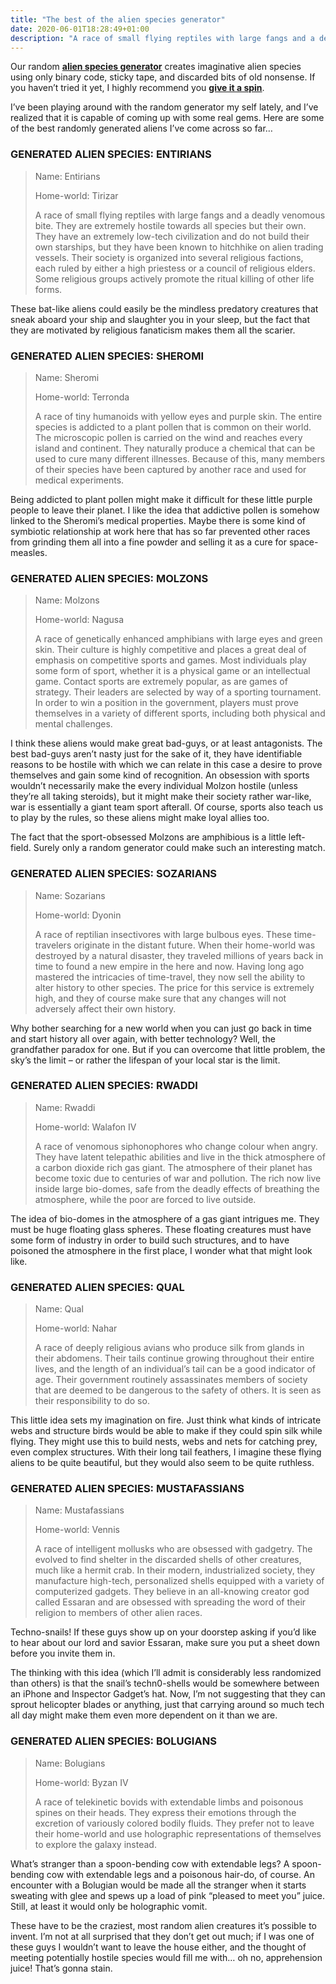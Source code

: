 ```yaml
---
title: "The best of the alien species generator"
date: 2020-06-01T18:28:49+01:00
description: "A race of small flying reptiles with large fangs and a deadly venomous bite. They are extremely hostile towards all species but their own."
---
```


<p>Our random&nbsp;<strong><a title="Alien Species Generator" href="/alien-species-generator/">alien species generator</a></strong>&nbsp;creates imaginative alien species using only binary code, sticky tape, and discarded bits of old nonsense. If you haven&rsquo;t tried it yet, I highly recommend you&nbsp;<strong><a title="Alien Species Generator" href="/alien-species-generator/" target="_blank">give it a spin</a></strong>.</p>
<p>I&rsquo;ve been playing around with the random generator my self lately, and I&rsquo;ve realized that it is capable of coming up with some real gems. Here are some of the best randomly generated aliens I&rsquo;ve come across so far&hellip;</p>
<h3>GENERATED ALIEN SPECIES: ENTIRIANS</h3>
<blockquote>
<p>Name: Entirians</p>
<p>Home-world: Tirizar</p>
<p>A race of small flying reptiles with large fangs and a deadly venomous bite. They are extremely hostile towards all species but their own. They have an extremely low-tech civilization and do not build their own starships, but they have been known to hitchhike on alien trading vessels. Their society is organized into several religious factions, each ruled by either a high priestess or a council of religious elders. Some religious groups actively promote the ritual killing of other life forms.</p>
</blockquote>
<p>These bat-like aliens could easily be the mindless predatory creatures that sneak aboard your ship and slaughter you in your sleep, but the fact that they are motivated by religious fanaticism makes them all the scarier.</p>
<h3>GENERATED ALIEN SPECIES:&nbsp;SHEROMI</h3>
<blockquote>
<p>Name: Sheromi</p>
<p>Home-world: Terronda</p>
<p>A race of tiny humanoids with yellow eyes and purple skin. The entire species is addicted to a plant pollen that is common on their world. The microscopic pollen is carried on the wind and reaches every island and continent. They naturally produce a chemical that can be used to cure many different illnesses. Because of this, many members of their species have been captured by another race and used for medical experiments.</p>
</blockquote>
<p>Being addicted to plant pollen might make it difficult for these little purple people to leave their planet. I like the idea that addictive pollen is somehow linked to the Sheromi&rsquo;s medical properties. Maybe there is some kind of symbiotic relationship at work here that has so far prevented other races from grinding them all into a fine powder and selling it as a cure for space-measles.</p>
<h3>GENERATED ALIEN SPECIES:&nbsp;MOLZONS</h3>
<blockquote>
<p>Name: Molzons</p>
<p>Home-world: Nagusa</p>
<p>A race of genetically enhanced amphibians with large eyes and green skin. Their culture is highly competitive and places a great deal of emphasis on competitive sports and games. Most individuals play some form of sport, whether it is a physical game or an intellectual game. Contact sports are extremely popular, as are games of strategy. Their leaders are selected by way of a sporting tournament. In order to win a position in the government, players must prove themselves in a variety of different sports, including both physical and mental challenges.</p>
</blockquote>
<p>I think these aliens would make great bad-guys, or at least antagonists. The best bad-guys aren&rsquo;t nasty just for the sake of it, they have identifiable reasons to be hostile with which we can relate in this case a desire to prove themselves and gain some kind of recognition. An obsession with sports wouldn&rsquo;t necessarily make the every individual Molzon hostile (unless they&rsquo;re all taking steroids), but it might make their society rather war-like, war is essentially a giant team sport afterall. Of course, sports also teach us to play by the rules, so these aliens might make loyal allies too.</p>
<p>The fact that the sport-obsessed Molzons are amphibious is a little left-field. Surely only a random generator could make such an interesting match.</p>
<h3>GENERATED ALIEN SPECIES:&nbsp;SOZARIANS</h3>
<blockquote>
<p>Name: Sozarians</p>
<p>Home-world: Dyonin</p>
<p>A race of reptilian insectivores with large bulbous eyes. These time-travelers originate in the distant future. When their home-world was destroyed by a natural disaster, they traveled millions of years back in time to found a new empire in the here and now. Having long ago mastered the intricacies of time-travel, they now sell the ability to alter history to other species. The price for this service is extremely high, and they of course make sure that any changes will not adversely affect their own history.</p>
</blockquote>
<p>Why bother searching for a new world when you can just go back in time and start history all over again, with better technology? Well, the grandfather paradox for one. But if you can overcome that little problem, the sky&rsquo;s the limit &ndash; or rather the lifespan of your local star is the limit.</p>
<h3>GENERATED ALIEN SPECIES:&nbsp;RWADDI</h3>
<blockquote>
<p>Name: Rwaddi</p>
<p>Home-world: Walafon IV</p>
<p>A race of venomous siphonophores who change colour when angry. They have latent telepathic abilities and live in the thick atmosphere of a carbon dioxide rich gas giant. The atmosphere of their planet has become toxic due to centuries of war and pollution. The rich now live inside large bio-domes, safe from the deadly effects of breathing the atmosphere, while the poor are forced to live outside.</p>
</blockquote>
<p>The idea of bio-domes in the atmosphere of a gas giant intrigues me. They must be huge floating glass spheres. These floating creatures must have some form of industry in order to build such structures, and to have poisoned the atmosphere in the first place, I wonder what that might look like.</p>
<h3>GENERATED ALIEN SPECIES:&nbsp;QUAL</h3>
<blockquote>
<p>Name: Qual</p>
<p>Home-world: Nahar</p>
<p>A race of deeply religious avians who produce silk from glands in their abdomens. Their tails continue growing throughout their entire lives, and the length of an individual&rsquo;s tail can be a good indicator of age.&nbsp;Their government routinely assassinates members of society that are deemed to be dangerous to the safety of others. It is seen as their responsibility to do so.</p>
</blockquote>
<p>This little idea sets my imagination on fire. Just think what kinds of intricate webs and structure birds would be able to make if they could spin silk while flying. They might use this to build nests, webs and nets for catching prey, even complex structures. With their long tail feathers, I imagine these flying aliens to be quite beautiful, but they would also seem to be quite ruthless.</p>
<h3>GENERATED ALIEN SPECIES:&nbsp;MUSTAFASSIANS</h3>
<blockquote>
<p>Name: Mustafassians</p>
<p>Home-world: Vennis</p>
<p>A race of intelligent mollusks who are obsessed with gadgetry. The evolved to find shelter in the discarded shells of other creatures, much like a hermit crab. In their modern, industrialized society, they manufacture high-tech, personalized shells equipped with a variety of computerized gadgets. They believe in an all-knowing creator god called Essaran and are obsessed with spreading the word of their religion to members of other alien races.</p>
</blockquote>
<p>Techno-snails! If these guys show up on your doorstep asking if you&rsquo;d like to hear about our lord and savior Essaran, make sure you put a sheet down before you invite them in.</p>
<p>The thinking with this idea (which I&rsquo;ll admit is considerably less randomized than others) is that the snail&rsquo;s techn0-shells would be somewhere between an iPhone and Inspector Gadget&rsquo;s hat. Now, I&rsquo;m not suggesting that they can sprout helicopter blades or anything, just that carrying around so much tech all day might make them even more dependent on it than we are.</p>
<h3>GENERATED ALIEN SPECIES:&nbsp;BOLUGIANS</h3>
<blockquote>
<p>Name: Bolugians</p>
<p>Home-world: Byzan IV</p>
<p>A race of telekinetic bovids with extendable limbs and poisonous spines on their heads. They express their emotions through the excretion of variously colored bodily fluids. They prefer not to leave their home-world and use holographic representations of themselves to explore the galaxy instead.</p>
</blockquote>
<p>What&rsquo;s stranger than a spoon-bending cow with extendable legs? A spoon-bending cow with extendable legs and a poisonous hair-do, of course. An encounter with a Bolugian would be made all the stranger when it starts sweating with glee and spews up a load of pink &ldquo;pleased to meet you&rdquo; juice. Still, at least it would only be holographic vomit.</p>
<p>These have to be the craziest, most random alien creatures it&rsquo;s possible to invent. I&rsquo;m not at all surprised that they don&rsquo;t get out much; if I was one of these guys I wouldn&rsquo;t want to leave the house either, and the thought of meeting potentially hostile species would fill me with&hellip; oh no, apprehension juice! That&rsquo;s gonna stain.</p>
